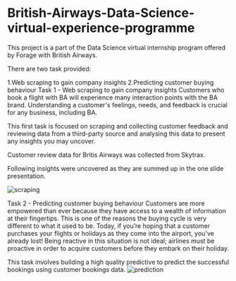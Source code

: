 # British-Airways-Data-Science-virtual-experience-programme

This project is a part of the Data Science virtual internship program offered by Forage with British Airways.

There are two task provided: 

1.Web scraping to gain company insights
2.Predicting customer buying behaviour
Task 1 - Web scraping to gain company insights
Customers who book a flight with BA will experience many interaction points with the BA brand. Understanding a customer's feelings, needs, and feedback is crucial for any business, including BA.

This first task is focused on scraping and collecting customer feedback and reviewing data from a third-party source and analysing this data to present any insights you may uncover.

Customer review data for Britis Airways was collected from Skytrax.

Following insights were uncovered as they are summed up in the one slide presentation.

![scraping](https://user-images.githubusercontent.com/91614342/214109257-b1eeb060-6c8d-4933-bc36-900c1a4a896a.JPG)

Task 2 - Predicting customer buying behaviour
Customers are more empowered than ever because they have access to a wealth of information at their fingertips. This is one of the reasons the buying cycle is very different to what it used to be. Today, if you’re hoping that a customer purchases your flights or holidays as they come into the airport, you’ve already lost! Being reactive in this situation is not ideal; airlines must be proactive in order to acquire customers before they embark on their holiday.

This task involves building a high quality predictive to predict the successful bookings using customer bookings data.
![prediction](https://user-images.githubusercontent.com/91614342/214109332-6b58eb48-d672-494b-9da4-107fcf916c2b.JPG)
